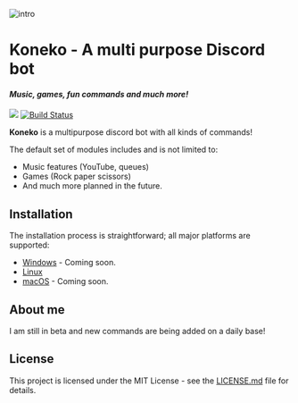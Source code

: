 ![intro](https://rei.animecharactersdatabase.com/uploads/chars/8629-1241916474.png)

# Koneko - A multi purpose Discord bot

#### *Music, games, fun commands and much more!*

[<img src="https://img.shields.io/badge/discord-py-blue.svg">](https://github.com/Rapptz/discord.py)  [![Build Status](https://api.travis-ci.org/jmuilwijk/KonekoBot.svg)](https://travis-ci.org/jmuilwijk/KonekoBot)

**Koneko** is a multipurpose discord bot with all kinds of commands!

The default set of modules includes and is not limited to:
* Music features (YouTube, queues)
* Games (Rock paper scissors)
* And much more planned in the future.

## Installation

The installation process is straightforward; all major platforms are supported: 
* [Windows](link-to-windows-install) - Coming soon.
* [Linux](https://github.com/jmuilwijk/KonekoBot/docs/installing-linux.md)
* [macOS](link-to-maxOS-install) - Coming soon. 

## About me

I am still in beta and new commands are being added on a daily base! 

## License

This project is licensed under the MIT License - see the [LICENSE.md](LICENSE.md) file for details.